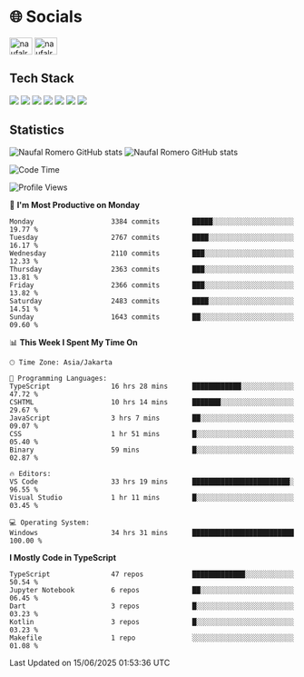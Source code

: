 <h1 align="">🌐 Socials</h1>
<p align="left">
<a href="https://linkedin.com/in/naufal-romero-putra-pratama-9ab816177/" target="blank"><img align="center" src="https://raw.githubusercontent.com/rahuldkjain/github-profile-readme-generator/master/src/images/icons/Social/linked-in-alt.svg" alt="naufalromero" height="30" width="40" /></a>
<a href="https://instagram.com/naufalromero" target="blank"><img align="center" src="https://raw.githubusercontent.com/rahuldkjain/github-profile-readme-generator/master/src/images/icons/Social/instagram.svg" alt="naufalromero" height="30" width="40" /></a>
</p>


<h2 align="">Tech Stack</h2>
<div align="">
  <img src="https://img.shields.io/badge/next.js-000000?style=for-the-badge&logo=nextdotjs&logoColor=white"/>
 <img src="https://img.shields.io/badge/typescript-%23007ACC.svg?style=for-the-badge&logo=typescript&logoColor=white"/>
 <img src="https://img.shields.io/badge/react-%2320232a.svg?style=for-the-badge&logo=react&logoColor=%2361DAFB"/>
 <img src="https://img.shields.io/badge/tailwindcss-%2338B2AC.svg?style=for-the-badge&logo=tailwind-css&logoColor=white"/>
 <img src="https://img.shields.io/badge/Prisma-3982CE?style=for-the-badge&logo=Prisma&logoColor=white"/>
 <img src="https://img.shields.io/badge/javascript-%23323330.svg?style=for-the-badge&logo=javascript&logoColor=%23F7DF1E"/>
 <img src="https://img.shields.io/badge/java-%23ED8B00.svg?style=for-the-badge&logo=openjdk&logoColor=white"/>
</div>


<h2 align="">Statistics</h2>
<div align="">
<img src="https://github-readme-stats-xi-nine-74.vercel.app/api?username=romves&show_icons=true&theme=tokyonight&include_all_commits=true&count_private=true" alt="Naufal Romero GitHub stats"/>
<img src="https://github-readme-stats-xi-nine-74.vercel.app/api/top-langs/?username=romves&theme=tokyonight&hide_border=false&include_all_commits=true&count_private=true&layout=compact" alt="Naufal Romero GitHub stats"/>
</div>

<!--START_SECTION:waka-->
![Code Time](http://img.shields.io/badge/Code%20Time-2%2C553%20hrs%207%20mins-blue)

![Profile Views](http://img.shields.io/badge/Profile%20Views-3-blue)

📅 **I'm Most Productive on Monday** 

```text
Monday                   3384 commits        █████░░░░░░░░░░░░░░░░░░░░   19.77 % 
Tuesday                  2767 commits        ████░░░░░░░░░░░░░░░░░░░░░   16.17 % 
Wednesday                2110 commits        ███░░░░░░░░░░░░░░░░░░░░░░   12.33 % 
Thursday                 2363 commits        ███░░░░░░░░░░░░░░░░░░░░░░   13.81 % 
Friday                   2366 commits        ███░░░░░░░░░░░░░░░░░░░░░░   13.82 % 
Saturday                 2483 commits        ████░░░░░░░░░░░░░░░░░░░░░   14.51 % 
Sunday                   1643 commits        ██░░░░░░░░░░░░░░░░░░░░░░░   09.60 % 
```


📊 **This Week I Spent My Time On** 

```text
🕑︎ Time Zone: Asia/Jakarta

💬 Programming Languages: 
TypeScript               16 hrs 28 mins      ████████████░░░░░░░░░░░░░   47.72 % 
CSHTML                   10 hrs 14 mins      ███████░░░░░░░░░░░░░░░░░░   29.67 % 
JavaScript               3 hrs 7 mins        ██░░░░░░░░░░░░░░░░░░░░░░░   09.07 % 
CSS                      1 hr 51 mins        █░░░░░░░░░░░░░░░░░░░░░░░░   05.40 % 
Binary                   59 mins             █░░░░░░░░░░░░░░░░░░░░░░░░   02.87 % 

🔥 Editors: 
VS Code                  33 hrs 19 mins      ████████████████████████░   96.55 % 
Visual Studio            1 hr 11 mins        █░░░░░░░░░░░░░░░░░░░░░░░░   03.45 % 

💻 Operating System: 
Windows                  34 hrs 31 mins      █████████████████████████   100.00 % 
```

**I Mostly Code in TypeScript** 

```text
TypeScript               47 repos            █████████████░░░░░░░░░░░░   50.54 % 
Jupyter Notebook         6 repos             ██░░░░░░░░░░░░░░░░░░░░░░░   06.45 % 
Dart                     3 repos             █░░░░░░░░░░░░░░░░░░░░░░░░   03.23 % 
Kotlin                   3 repos             █░░░░░░░░░░░░░░░░░░░░░░░░   03.23 % 
Makefile                 1 repo              ░░░░░░░░░░░░░░░░░░░░░░░░░   01.08 % 
```




 Last Updated on 15/06/2025 01:53:36 UTC
<!--END_SECTION:waka-->
